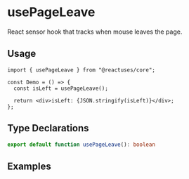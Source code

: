 # usePageLeave

React sensor hook that tracks when mouse leaves the page.

## Usage

```tsx
import { usePageLeave } from "@reactuses/core";

const Demo = () => {
  const isLeft = usePageLeave();

  return <div>isLeft: {JSON.stringify(isLeft)}</div>;
};
```

## Type Declarations

```ts
export default function usePageLeave(): boolean
```

## Examples

